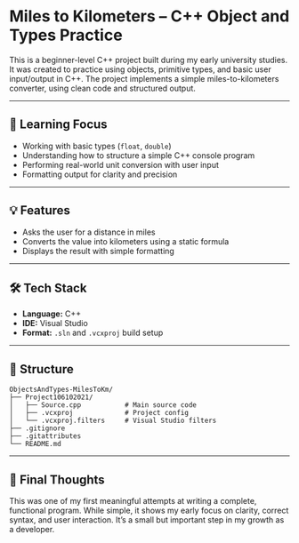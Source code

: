 
# Miles to Kilometers – C++ Object and Types Practice

This is a beginner-level C++ project built during my early university studies. It was created to practice using objects, primitive types, and basic user input/output in C++. The project implements a simple miles-to-kilometers converter, using clean code and structured output.

---

## 🧠 Learning Focus

- Working with basic types (`float`, `double`)
- Understanding how to structure a simple C++ console program
- Performing real-world unit conversion with user input
- Formatting output for clarity and precision

---

## 💡 Features

- Asks the user for a distance in miles
- Converts the value into kilometers using a static formula
- Displays the result with simple formatting

---

## 🛠 Tech Stack

- **Language:** C++
- **IDE:** Visual Studio
- **Format:** `.sln` and `.vcxproj` build setup

---

## 📁 Structure

```
ObjectsAndTypes-MilesToKm/
├── Project106102021/
│   ├── Source.cpp           # Main source code
│   ├── .vcxproj             # Project config
│   └── .vcxproj.filters     # Visual Studio filters
├── .gitignore
├── .gitattributes
└── README.md
```

---

## 🙌 Final Thoughts

This was one of my first meaningful attempts at writing a complete, functional program. While simple, it shows my early focus on clarity, correct syntax, and user interaction. It’s a small but important step in my growth as a developer.
